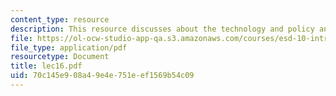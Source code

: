 ```yaml
---
content_type: resource
description: This resource discusses about the technology and policy analysis.
file: https://ol-ocw-studio-app-qa.s3.amazonaws.com/courses/esd-10-introduction-to-technology-and-policy-fall-2006/70c145e908a49e4e751eef1569b54c09_lec16.pdf
file_type: application/pdf
resourcetype: Document
title: lec16.pdf
uid: 70c145e9-08a4-9e4e-751e-ef1569b54c09
---
```

